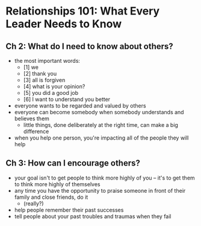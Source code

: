 # Relationships 101: What Every Leader Needs to Know

## Ch 2: What do I need to know about others?

* the most important words:
  * [1] we
  * [2] thank you
  * [3] all is forgiven
  * [4] what is your opinion?
  * [5] you did a good job
  * [6] I want to understand you better
* everyone wants to be regarded and valued by others
* everyone can become somebody when somebody understands and believes them
  * little things, done deliberately at the right time, can make a big difference
* when you help one person, you're impacting all of the people they will help

## Ch 3: How can I encourage others?

* your goal isn't to get people to think more highly of you – it's to get them to think more highly of themselves
* any time you have the opportunity to praise someone in front of their family and close friends, do it
  * (really?)
* help people remember their past successes
* tell people about your past troubles and traumas when they fail